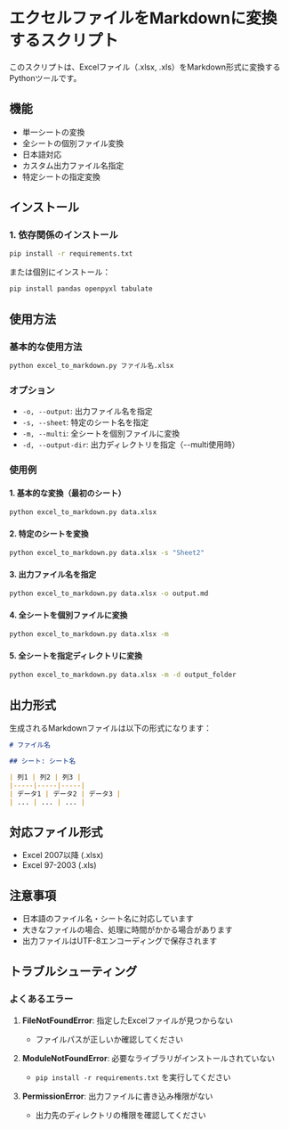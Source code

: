 # エクセルファイルをMarkdownに変換するスクリプト

このスクリプトは、Excelファイル（.xlsx, .xls）をMarkdown形式に変換するPythonツールです。

## 機能

- 単一シートの変換
- 全シートの個別ファイル変換
- 日本語対応
- カスタム出力ファイル名指定
- 特定シートの指定変換

## インストール

### 1. 依存関係のインストール

```bash
pip install -r requirements.txt
```

または個別にインストール：

```bash
pip install pandas openpyxl tabulate
```

## 使用方法

### 基本的な使用方法

```bash
python excel_to_markdown.py ファイル名.xlsx
```

### オプション

- `-o, --output`: 出力ファイル名を指定
- `-s, --sheet`: 特定のシート名を指定
- `-m, --multi`: 全シートを個別ファイルに変換
- `-d, --output-dir`: 出力ディレクトリを指定（--multi使用時）

### 使用例

#### 1. 基本的な変換（最初のシート）
```bash
python excel_to_markdown.py data.xlsx
```

#### 2. 特定のシートを変換
```bash
python excel_to_markdown.py data.xlsx -s "Sheet2"
```

#### 3. 出力ファイル名を指定
```bash
python excel_to_markdown.py data.xlsx -o output.md
```

#### 4. 全シートを個別ファイルに変換
```bash
python excel_to_markdown.py data.xlsx -m
```

#### 5. 全シートを指定ディレクトリに変換
```bash
python excel_to_markdown.py data.xlsx -m -d output_folder
```

## 出力形式

生成されるMarkdownファイルは以下の形式になります：

```markdown
# ファイル名

## シート: シート名

| 列1 | 列2 | 列3 |
|-----|-----|-----|
| データ1 | データ2 | データ3 |
| ... | ... | ... |
```

## 対応ファイル形式

- Excel 2007以降 (.xlsx)
- Excel 97-2003 (.xls)

## 注意事項

- 日本語のファイル名・シート名に対応しています
- 大きなファイルの場合、処理に時間がかかる場合があります
- 出力ファイルはUTF-8エンコーディングで保存されます

## トラブルシューティング

### よくあるエラー

1. **FileNotFoundError**: 指定したExcelファイルが見つからない
   - ファイルパスが正しいか確認してください

2. **ModuleNotFoundError**: 必要なライブラリがインストールされていない
   - `pip install -r requirements.txt` を実行してください

3. **PermissionError**: 出力ファイルに書き込み権限がない
   - 出力先のディレクトリの権限を確認してください

